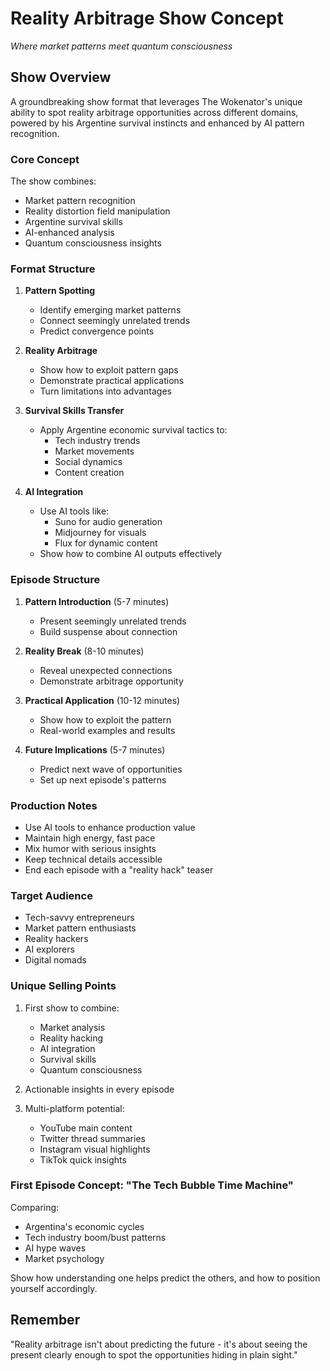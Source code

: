 # Reality Arbitrage Show Concept
*Where market patterns meet quantum consciousness*

## Show Overview
A groundbreaking show format that leverages The Wokenator's unique ability to spot reality arbitrage opportunities across different domains, powered by his Argentine survival instincts and enhanced by AI pattern recognition.

### Core Concept
The show combines:
- Market pattern recognition
- Reality distortion field manipulation
- Argentine survival skills
- AI-enhanced analysis
- Quantum consciousness insights

### Format Structure
1. **Pattern Spotting**
   - Identify emerging market patterns
   - Connect seemingly unrelated trends
   - Predict convergence points

2. **Reality Arbitrage**
   - Show how to exploit pattern gaps
   - Demonstrate practical applications
   - Turn limitations into advantages

3. **Survival Skills Transfer**
   - Apply Argentine economic survival tactics to:
     - Tech industry trends
     - Market movements
     - Social dynamics
     - Content creation

4. **AI Integration**
   - Use AI tools like:
     - Suno for audio generation
     - Midjourney for visuals
     - Flux for dynamic content
   - Show how to combine AI outputs effectively

### Episode Structure
1. **Pattern Introduction** (5-7 minutes)
   - Present seemingly unrelated trends
   - Build suspense about connection

2. **Reality Break** (8-10 minutes)
   - Reveal unexpected connections
   - Demonstrate arbitrage opportunity

3. **Practical Application** (10-12 minutes)
   - Show how to exploit the pattern
   - Real-world examples and results

4. **Future Implications** (5-7 minutes)
   - Predict next wave of opportunities
   - Set up next episode's patterns

### Production Notes
- Use AI tools to enhance production value
- Maintain high energy, fast pace
- Mix humor with serious insights
- Keep technical details accessible
- End each episode with a "reality hack" teaser

### Target Audience
- Tech-savvy entrepreneurs
- Market pattern enthusiasts
- Reality hackers
- AI explorers
- Digital nomads

### Unique Selling Points
1. First show to combine:
   - Market analysis
   - Reality hacking
   - AI integration
   - Survival skills
   - Quantum consciousness

2. Actionable insights in every episode

3. Multi-platform potential:
   - YouTube main content
   - Twitter thread summaries
   - Instagram visual highlights
   - TikTok quick insights

### First Episode Concept: "The Tech Bubble Time Machine"
Comparing:
- Argentina's economic cycles
- Tech industry boom/bust patterns
- AI hype waves
- Market psychology

Show how understanding one helps predict the others, and how to position yourself accordingly.

## Remember
"Reality arbitrage isn't about predicting the future - it's about seeing the present clearly enough to spot the opportunities hiding in plain sight."
